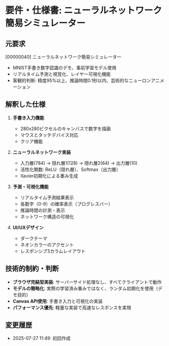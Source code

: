 # 要件・仕様書: ニューラルネットワーク簡易シミュレーター

## 元要求
[00000040] ニューラルネットワーク簡易シミュレーター
- MNIST手書き数字認識のデモ、事前学習モデル使用
- リアルタイム予測と視覚化、レイヤー可視化機能
- 客観的判断: 精度95%以上、推論時間0.1秒以内、芸術的なニューロンアニメーション

## 解釈した仕様
1. **手書き入力機能**
   - 280x280ピクセルのキャンバスで数字を描画
   - マウスとタッチデバイス対応
   - クリア機能

2. **ニューラルネットワーク実装**
   - 入力層(784) → 隠れ層1(128) → 隠れ層2(64) → 出力層(10)
   - 活性化関数: ReLU（隠れ層）、Softmax（出力層）
   - Xavier初期化による重み生成

3. **予測・可視化機能**
   - リアルタイム予測結果表示
   - 各数字（0-9）の確率表示（プログレスバー）
   - 推論時間の計測・表示
   - ネットワーク構造の可視化

4. **UI/UXデザイン**
   - ダークテーマ
   - ネオンカラーのアクセント
   - レスポンシブ3カラムレイアウト

## 技術的制約・判断
- **ブラウザ完結型実装**: サーバーサイド処理なし、すべてクライアントで動作
- **モデルの簡略化**: 実際の学習済み重みではなく、ランダム初期化を使用（デモ目的）
- **Canvas API使用**: 手書き入力と可視化の実装
- **パフォーマンス優先**: 軽量な実装で高速なレスポンスを実現

## 変更履歴
- 2025-07-27 11:49: 初回作成